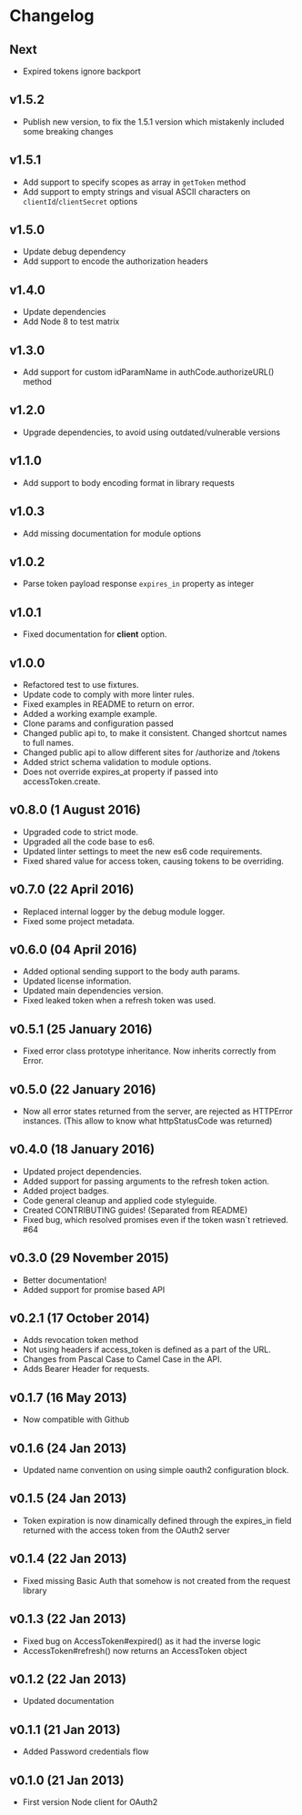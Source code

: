 # Changelog

## Next

* Expired tokens ignore backport

## v1.5.2
* Publish new version, to fix the 1.5.1 version which mistakenly included some breaking changes

## v1.5.1
* Add support to specify scopes as array in `getToken` method
* Add support to empty strings and visual ASCII characters on `clientId`/`clientSecret` options

## v1.5.0
* Update debug dependency
* Add support to encode the authorization headers

## v1.4.0
* Update dependencies
* Add Node 8 to test matrix

## v1.3.0
* Add support for custom idParamName in authCode.authorizeURL() method

## v1.2.0
* Upgrade dependencies, to avoid using outdated/vulnerable versions

## v1.1.0
* Add support to body encoding format in library requests

## v1.0.3
* Add missing documentation for module options

## v1.0.2
* Parse token payload response `expires_in` property as integer

## v1.0.1
* Fixed documentation for **client** option.

## v1.0.0
* Refactored test to use fixtures.
* Update code to comply with more linter rules.
* Fixed examples in README to return on error.
* Added a working example example.
* Clone params and configuration passed
* Changed public api to, to make it consistent. Changed shortcut names to full names.
* Changed public api to allow different sites for /authorize and /tokens
* Added strict schema validation to module options.
* Does not override expires_at property if passed into accessToken.create.

## v0.8.0 (1 August 2016)
* Upgraded code to strict mode.
* Upgraded all the code base to es6.
* Updated linter settings to meet the new es6 code requirements.
* Fixed shared value for access token, causing tokens to be overriding.

## v0.7.0 (22 April 2016)
* Replaced internal logger by the debug module logger.
* Fixed some project metadata.

## v0.6.0 (04 April 2016)
* Added optional sending support to the body auth params.
* Updated license information.
* Updated main dependencies version.
* Fixed leaked token when a refresh token was used.

## v0.5.1 (25 January 2016)
* Fixed error class prototype inheritance. Now inherits correctly from Error.

## v0.5.0 (22 January 2016)
* Now all error states returned from the server, are rejected as HTTPError instances. (This allow to know what httpStatusCode was returned)

## v0.4.0 (18 January 2016)
* Updated project dependencies.
* Added support for passing arguments to the refresh token action.
* Added project badges.
* Code general cleanup and applied code styleguide.
* Created CONTRIBUTING guides! (Separated from README)
* Fixed bug, which resolved promises even if the token wasn´t retrieved. #64

## v0.3.0 (29 November 2015)
* Better documentation!
* Added support for promise based API

## v0.2.1 (17 October 2014)

* Adds revocation token method
* Not using headers if access_token is defined as a part of the URL.
* Changes from Pascal Case to Camel Case in the API.
* Adds Bearer Header for requests.

## v0.1.7 (16 May 2013)

* Now compatible with Github

## v0.1.6 (24 Jan 2013)

* Updated name convention on using simple oauth2 configuration block.

## v0.1.5 (24 Jan 2013)

* Token expiration is now dinamically defined through the expires_in
  field returned with the access token from the OAuth2 server

## v0.1.4 (22 Jan 2013)

* Fixed missing Basic Auth that somehow is not created from the request library

## v0.1.3 (22 Jan 2013)

* Fixed bug on AccessToken#expired() as it had the inverse logic
* AccessToken#refresh() now returns an AccessToken object

## v0.1.2 (22 Jan 2013)

* Updated documentation

## v0.1.1 (21 Jan 2013)

* Added Password credentials flow

## v0.1.0 (21 Jan 2013)

* First version Node client for OAuth2
